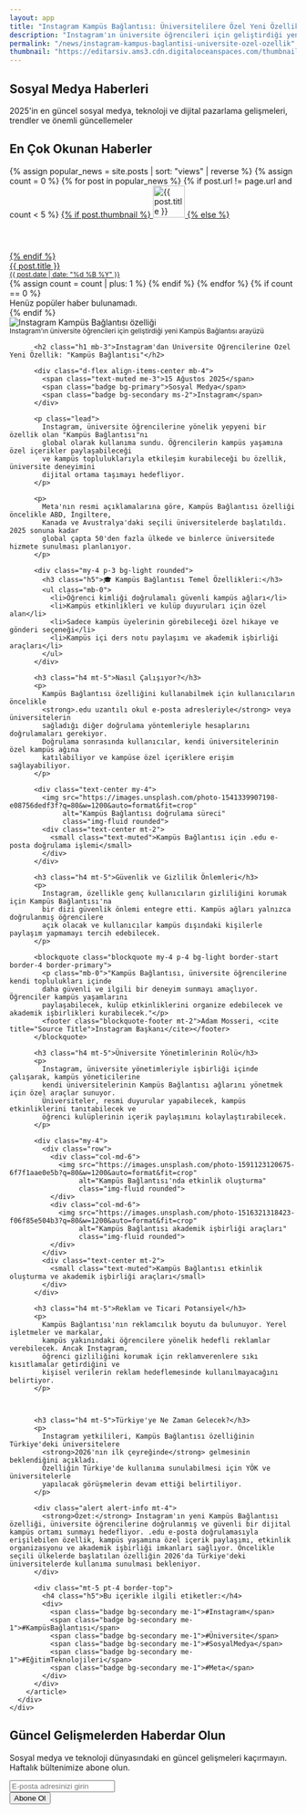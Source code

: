 ```yaml
---
layout: app
title: "Instagram Kampüs Bağlantısı: Üniversitelilere Özel Yeni Özellik"
description: "Instagram'ın üniversite öğrencileri için geliştirdiği yeni Kampüs Bağlantısı özelliği, öğrencilere ait doğrulanmış ağlar oluşturmayı vaat ediyor."
permalink: "/news/instagram-kampus-baglantisi-universite-ozel-ozellik"
thumbnail: "https://editarsiv.ams3.cdn.digitaloceanspaces.com/thumbnail/instagram-kampus-baglantisi-universite-ozel-ozellik.jpg"
---
```


<!-- Hero Section -->
<section class="hero-section">
  <div class="container">
    <div class="row justify-content-center text-center">
      <div class="col-lg-8">
        <h1 class="display-4 fw-bold mb-4">
          Sosyal Medya <span class="text-primary">Haberleri</span>
        </h1>
        <p class="lead mb-4">
          2025'in en güncel sosyal medya, teknoloji ve dijital pazarlama gelişmeleri, trendler ve önemli güncellemeler
        </p>
      </div>
    </div>
  </div>
</section>

<!-- Diğer Haberler Listesi -->
<div class="container mt-5">
  <h2 class="h3 mb-4"><i class="bi bi-fire text-danger me-2"></i>En Çok Okunan Haberler</h2>
  <div class="list-group list-group-flush">
    {% assign popular_news = site.posts | sort: "views" | reverse %}
    {% assign count = 0 %}
    {% for post in popular_news %}
      {% if post.url != page.url and count < 5 %}
        <a href="{{ post.url }}" class="list-group-item list-group-item-action d-flex align-items-start py-3">
          {% if post.thumbnail %}
            <img src="{{ post.thumbnail }}" alt="{{ post.title }}" class="rounded me-3" style="width:56px; height:56px; object-fit:cover;">
          {% else %}
            <div class="bg-secondary rounded me-3" style="width:56px; height:56px;"></div>
          {% endif %}
          <div>
            <div class="fw-semibold mb-1">{{ post.title }}</div>
            <small class="text-muted">
              <i class="bi bi-calendar-event me-1"></i>
              {{ post.date | date: "%d %B %Y" }}
            </small>
          </div>
        </a>
        {% assign count = count | plus: 1 %}
      {% endif %}
    {% endfor %}
    {% if count == 0 %}
      <div class="text-muted text-center py-3">Henüz popüler haber bulunamadı.</div>
    {% endif %}
  </div>
</div>

<!-- Makale İçeriği -->
<section class="py-5">
  <div class="container">
    <div class="row g-4">
      <div class="col-lg-12">
        <article class="card shadow-sm border-0 p-4">
          <div class="mb-4">
            <img src="https://images.unsplash.com/photo-1523050854058-8df90110c9f1?q=80&w=1200&auto=format&fit=crop" 
                 alt="Instagram Kampüs Bağlantısı özelliği" 
                 class="img-fluid rounded w-100 mb-3">
            <div class="text-center mt-2">
              <small class="text-muted">Instagram'ın üniversite öğrencileri için geliştirdiği yeni Kampüs Bağlantısı arayüzü</small>
            </div>
          </div>
          
          <h2 class="h1 mb-3">Instagram'dan Üniversite Öğrencilerine Özel Yeni Özellik: "Kampüs Bağlantısı"</h2>
          
          <div class="d-flex align-items-center mb-4">
            <span class="text-muted me-3">15 Ağustos 2025</span>
            <span class="badge bg-primary">Sosyal Medya</span>
            <span class="badge bg-secondary ms-2">Instagram</span>
          </div>
          
          <p class="lead">
            Instagram, üniversite öğrencilerine yönelik yepyeni bir özellik olan "Kampüs Bağlantısı"nı 
            global olarak kullanıma sundu. Öğrencilerin kampüs yaşamına özel içerikler paylaşabileceği 
            ve kampüs topluluklarıyla etkileşim kurabileceği bu özellik, üniversite deneyimini 
            dijital ortama taşımayı hedefliyor.
          </p>

          <p>
            Meta'nın resmi açıklamalarına göre, Kampüs Bağlantısı özelliği öncelikle ABD, İngiltere, 
            Kanada ve Avustralya'daki seçili üniversitelerde başlatıldı. 2025 sonuna kadar 
            global çapta 50'den fazla ülkede ve binlerce üniversitede hizmete sunulması planlanıyor.
          </p>

          <div class="my-4 p-3 bg-light rounded">
            <h3 class="h5">🎓 Kampüs Bağlantısı Temel Özellikleri:</h3>
            <ul class="mb-0">
              <li>Öğrenci kimliği doğrulamalı güvenli kampüs ağları</li>
              <li>Kampüs etkinlikleri ve kulüp duyuruları için özel alan</li>
              <li>Sadece kampüs üyelerinin görebileceği özel hikaye ve gönderi seçeneği</li>
              <li>Kampüs içi ders notu paylaşımı ve akademik işbirliği araçları</li>
            </ul>
          </div>

          <h3 class="h4 mt-5">Nasıl Çalışıyor?</h3>
          <p>
            Kampüs Bağlantısı özelliğini kullanabilmek için kullanıcıların öncelikle 
            <strong>.edu uzantılı okul e-posta adresleriyle</strong> veya üniversitelerin 
            sağladığı diğer doğrulama yöntemleriyle hesaplarını doğrulamaları gerekiyor. 
            Doğrulama sonrasında kullanıcılar, kendi üniversitelerinin özel kampüs ağına 
            katılabiliyor ve kampüse özel içeriklere erişim sağlayabiliyor.
          </p>

          <div class="text-center my-4">
            <img src="https://images.unsplash.com/photo-1541339907198-e08756dedf3f?q=80&w=1200&auto=format&fit=crop" 
                 alt="Kampüs Bağlantısı doğrulama süreci" 
                 class="img-fluid rounded">
            <div class="text-center mt-2">
              <small class="text-muted">Kampüs Bağlantısı için .edu e-posta doğrulama işlemi</small>
            </div>
          </div>

          <h3 class="h4 mt-5">Güvenlik ve Gizlilik Önlemleri</h3>
          <p>
            Instagram, özellikle genç kullanıcıların gizliliğini korumak için Kampüs Bağlantısı'na 
            bir dizi güvenlik önlemi entegre etti. Kampüs ağları yalnızca doğrulanmış öğrencilere 
            açık olacak ve kullanıcılar kampüs dışındaki kişilerle paylaşım yapmamayı tercih edebilecek.
          </p>

          <blockquote class="blockquote my-4 p-4 bg-light border-start border-4 border-primary">
            <p class="mb-0">"Kampüs Bağlantısı, üniversite öğrencilerine kendi toplulukları içinde 
            daha güvenli ve ilgili bir deneyim sunmayı amaçlıyor. Öğrenciler kampüs yaşamlarını 
            paylaşabilecek, kulüp etkinliklerini organize edebilecek ve akademik işbirlikleri kurabilecek."</p>
            <footer class="blockquote-footer mt-2">Adam Mosseri, <cite title="Source Title">Instagram Başkanı</cite></footer>
          </blockquote>

          <h3 class="h4 mt-5">Üniversite Yönetimlerinin Rolü</h3>
          <p>
            Instagram, üniversite yönetimleriyle işbirliği içinde çalışarak, kampüs yöneticilerine 
            kendi üniversitelerinin Kampüs Bağlantısı ağlarını yönetmek için özel araçlar sunuyor. 
            Üniversiteler, resmi duyurular yapabilecek, kampüs etkinliklerini tanıtabilecek ve 
            öğrenci kulüplerinin içerik paylaşımını kolaylaştırabilecek.
          </p>

          <div class="my-4">
            <div class="row">
              <div class="col-md-6">
                <img src="https://images.unsplash.com/photo-1591123120675-6f7f1aae0e5b?q=80&w=1200&auto=format&fit=crop" 
                     alt="Kampüs Bağlantısı'nda etkinlik oluşturma" 
                     class="img-fluid rounded">
              </div>
              <div class="col-md-6">
                <img src="https://images.unsplash.com/photo-1516321318423-f06f85e504b3?q=80&w=1200&auto=format&fit=crop" 
                     alt="Kampüs Bağlantısı akademik işbirliği araçları" 
                     class="img-fluid rounded">
              </div>
            </div>
            <div class="text-center mt-2">
              <small class="text-muted">Kampüs Bağlantısı etkinlik oluşturma ve akademik işbirliği araçları</small>
            </div>
          </div>

          <h3 class="h4 mt-5">Reklam ve Ticari Potansiyel</h3>
          <p>
            Kampüs Bağlantısı'nın reklamcılık boyutu da bulunuyor. Yerel işletmeler ve markalar, 
            kampüs yakınındaki öğrencilere yönelik hedefli reklamlar verebilecek. Ancak Instagram, 
            öğrenci gizliliğini korumak için reklamverenlere sıkı kısıtlamalar getirdiğini ve 
            kişisel verilerin reklam hedeflemesinde kullanılmayacağını belirtiyor.
          </p>

          

          <h3 class="h4 mt-5">Türkiye'ye Ne Zaman Gelecek?</h3>
          <p>
            Instagram yetkilileri, Kampüs Bağlantısı özelliğinin Türkiye'deki üniversitelere 
            <strong>2026'nın ilk çeyreğinde</strong> gelmesinin beklendiğini açıkladı. 
            Özelliğin Türkiye'de kullanıma sunulabilmesi için YÖK ve üniversitelerle 
            yapılacak görüşmelerin devam ettiği belirtiliyor.
          </p>

          <div class="alert alert-info mt-4">
            <strong>Özet:</strong> Instagram'ın yeni Kampüs Bağlantısı özelliği, üniversite öğrencilerine doğrulanmış ve güvenli bir dijital kampüs ortamı sunmayı hedefliyor. .edu e-posta doğrulamasıyla erişilebilen özellik, kampüs yaşamına özel içerik paylaşımı, etkinlik organizasyonu ve akademik işbirliği imkanları sağlıyor. Öncelikle seçili ülkelerde başlatılan özelliğin 2026'da Türkiye'deki üniversitelerde kullanıma sunulması bekleniyor.
          </div>

          <div class="mt-5 pt-4 border-top">
            <h4 class="h5">Bu içerikle ilgili etiketler:</h4>
            <div>
              <span class="badge bg-secondary me-1">#Instagram</span>
              <span class="badge bg-secondary me-1">#KampüsBağlantısı</span>
              <span class="badge bg-secondary me-1">#Üniversite</span>
              <span class="badge bg-secondary me-1">#SosyalMedya</span>
              <span class="badge bg-secondary me-1">#EğitimTeknolojileri</span>
              <span class="badge bg-secondary me-1">#Meta</span>
            </div>
          </div>
        </article>
      </div>
    </div>
  </div>
</section>

<!-- Newsletter Subscription -->
<section class="py-5 bg-primary text-white">
  <div class="container">
    <div class="row justify-content-center text-center">
      <div class="col-lg-8">
        <h2 class="mb-4">Güncel Gelişmelerden Haberdar Olun</h2>
        <p class="lead mb-4">
          Sosyal medya ve teknoloji dünyasındaki en güncel gelişmeleri kaçırmayın. 
          Haftalık bültenimize abone olun.
        </p>
        <form class="row g-3 justify-content-center">
          <div class="col-md-8">
            <input type="email" class="form-control form-control-lg" placeholder="E-posta adresinizi girin" required>
          </div>
          <div class="col-md-4">
            <button type="submit" class="btn btn-light btn-lg w-100">
              <i class="bi bi-envelope me-2"></i>Abone Ol
            </button>
          </div>
        </form>
      </div>
    </div>
  </div>
</section>